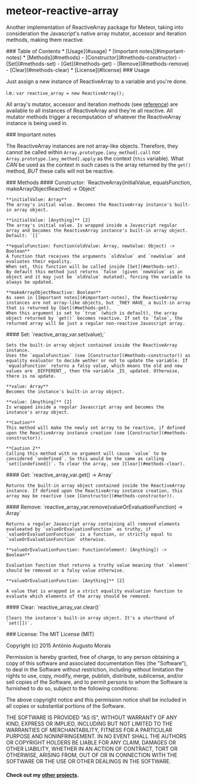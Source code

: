 meteor-reactive-array
=====================

Another implementation of ReactiveArray package for Meteor, taking into consideration the Javascript's native array mutator, accessor and iteration methods, making them reactive.

<a name="toc">
### Table of Contents
* [Usage](#usage)
* [Important notes](#important-notes)
* [Methods](#methods)
  - [Constructor](#methods-constructor)
  - [Set](#methods-set)
  - [Get](#methods-get)
  - [Remove](#methods-remove)
  - [Clear](#methods-clear)
* [License](#license)

<a name="usage">
### Usage

Just assign a new instance of ReactiveArray to a variable and you're done.

i.e.: `var reactive_array = new ReactiveArray();`

All array's mutator, accessor and iteration methods (see [reference][1]) are available to all instances of ReactiveArray and they're all reactive. All mutator methods trigger a recomputation of whatever the ReactiveArray instance is being used in.

<a name="important-notes">
### Important notes

The ReactiveArray instances are not array-like objects. Therefore, they cannot be called within `Array.prototype.[any_method].call` nor `Array.prototype.[any_method].apply` as the context (`this` variable). What _CAN_ be used as the context in such cases is the array returned by the `get()` method, _BUT_ these calls will not be reactive.

<a name="methods">
### Methods

<a name="methods-constructor">
#### Constructor:
    `ReactiveArray(initialValue, equalsFunction, makeArrayObjectReactive) -> Object`
    
    **initialValue: Array**
    The array's initial value. Becomes the ReactiveArray instance's built-in array object.
    
    **initialValue: [Anything]** [2]
    The array's initial value. Is wrapped inside a Javascript regular array and becomes the ReactiveArray instance's built-in array object.
    Default: `[]`
    
    **equalsFunction: Function(oldValue: Array, newValue: Object) -> Boolean**
    A function that receives the arguments `oldValue` and `newValue` and evaluates their equality.
    When set, this function will be called inside [Set](#methods-set).
    By default this method just returns `false` (given `newValue` is an object and it may just be `oldValue` mutated), forcing the variable to always be updated.
    
    **makeArrayObjectReactive: Boolean**
    As seen in [Important notes](#important-notes), the ReactiveArray instances are not array-like objects, but _THEY HAVE_ a built-in array that is returned by [Get](#methods-get).
    When this argument is set to `true` (which is default), the array object returned by `get()` becomes reactive. If set to `false`, the returned array will be just a regular non-reactive Javascript array.

<a name="methods-set">
#### Set:
    `reactive_array_var.set(value);`
    
    Sets the built-in array object contained inside the ReactiveArray instance.
    Uses the `equalsFunction` (see [Constructor](#methods-constructor)) as equality evaluator to decide wether or not to update the variable. If `equalsFunction` returns a falsy value, which means the old and new values are _DIFFERENT_, then the variable _IS_ updated. Otherwise, there is no update.
    
    **value: Array**
    Becomes the instance's built-in array object.
    
    **value: [Anything]** [2]
    Is wrapped inside a regular Javascript array and becomes the instance's array object.
    
    **Caution**
    This method will make the newly set array to be reactive, if defined upon the ReactiveArray instance creation (see [Constructor](#methods-constructor)).
    
    **Caution 2**
    Calling this method with no argument will cause `value` to be considered `undefined`. So this would be the same as calling `set([undefined])`. To clear the array, see [Clear](#methods-clear).

<a name="methods-get">
#### Get:
    `reactive_array_var.get() -> Array`
    
    Returns the built-in array object contained inside the ReactiveArray instance. If defined upon the ReactiveArray instance creation, this array may be reactive (see [Constructor](#methods-constructor)).

<a name="methods-remove">
#### Remove:
    `reactive_array_var.remove(valueOrEvaluationFunction) -> Array`
    
    Returns a regular Javascript array containing all removed elements evalueated by `valueOrEvaluationFunction` as truthy, if `valueOrEvaluationFunction` is a function, or strictly equal to `valueOrEvaluationFunction` otherwise.
    
    **valueOrEvaluationFunction: Function(element: [Anything]) -> Boolean**
    
    Evaluation function that returns a truthy value meaning that `element` should be removed or a falsy value otherwise.
    
    **valueOrEvaluationFunction: [Anything]** [2]
    
    A value that is wrapped in a strict equality evaluation function to evaluate which elements of the array should be removed.

<a name="methods-clear">
#### Clear:
    `reactive_array_var.clear()`
    
    Clears the instance's built-in array object. It's a shorthand of `set([])`.

<a name="license">
### License:
The MIT License (MIT)

Copyright (c) 2015 Antônio Augusto Morais

Permission is hereby granted, free of charge, to any person obtaining a copy
of this software and associated documentation files (the "Software"), to deal
in the Software without restriction, including without limitation the rights
to use, copy, modify, merge, publish, distribute, sublicense, and/or sell
copies of the Software, and to permit persons to whom the Software is
furnished to do so, subject to the following conditions:

The above copyright notice and this permission notice shall be included in all
copies or substantial portions of the Software.

THE SOFTWARE IS PROVIDED "AS IS", WITHOUT WARRANTY OF ANY KIND, EXPRESS OR
IMPLIED, INCLUDING BUT NOT LIMITED TO THE WARRANTIES OF MERCHANTABILITY,
FITNESS FOR A PARTICULAR PURPOSE AND NONINFRINGEMENT. IN NO EVENT SHALL THE
AUTHORS OR COPYRIGHT HOLDERS BE LIABLE FOR ANY CLAIM, DAMAGES OR OTHER
LIABILITY, WHETHER IN AN ACTION OF CONTRACT, TORT OR OTHERWISE, ARISING FROM,
OUT OF OR IN CONNECTION WITH THE SOFTWARE OR THE USE OR OTHER DEALINGS IN THE
SOFTWARE.

#### Check out my [other projects][2].

[1]: https://developer.mozilla.org/en-US/docs/Web/JavaScript/Reference/Global_Objects/Array/prototype "Array.prototype (MDN)"
[2]: https://github.com/ciclopes "Ciclopes (GitHub)"